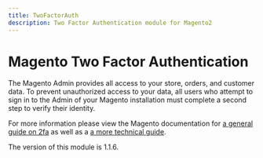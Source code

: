 ```yaml
---
title: TwoFactorAuth
description: Two Factor Authentication module for Magento2
---
```


# Magento Two Factor Authentication

The Magento Admin provides all access to your store, orders, and customer data. To prevent unauthorized access to your data, all users who attempt to sign in to the Admin of your Magento installation must complete a second step to verify their identity.

For more information please view the Magento documentation for [a general guide on 2fa](https://experienceleague.adobe.com/en/docs/commerce-admin/systems/security/2fa/security-two-factor-authentication) as well as a [a more technical guide](https://developer.adobe.com/commerce/testing/functional-testing-framework/two-factor-authentication/).

<InlineAlert slots="text" />
The version of this module is 1.1.6.
